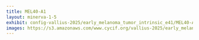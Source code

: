 ```yaml
---
title: MEL40-A1
layout: minerva-1-5
exhibit: config-vallius-2025/early_melanoma_tumor_intrinsic_e41/MEL40-A1
images: https://s3.amazonaws.com/www.cycif.org/vallius-2025/early_melanoma_tumor_intrinsic_e41/MEL40-A1
---
```

